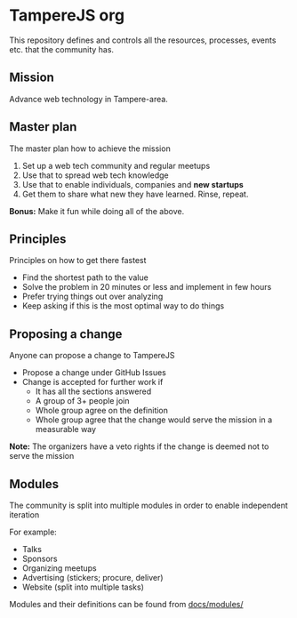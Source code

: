 # TampereJS org

This repository defines and controls all the resources, processes, events etc. that the community
has.

## Mission

Advance web technology in Tampere-area.

## Master plan

The master plan how to achieve the mission

1. Set up a web tech community and regular meetups
2. Use that to spread web tech knowledge
3. Use that to enable individuals, companies and **new startups**
4. Get them to share what new they have learned. Rinse, repeat.

**Bonus:** Make it fun while doing all of the above.

## Principles

Principles on how to get there fastest

- Find the shortest path to the value
- Solve the problem in 20 minutes or less and implement in few hours
- Prefer trying things out over analyzing
- Keep asking if this is the most optimal way to do things

## Proposing a change

Anyone can propose a change to TampereJS

- Propose a change under GitHub Issues
- Change is accepted for further work if
    - It has all the sections answered
    - A group of 3+ people join
    - Whole group agree on the definition
    - Whole group agree that the change would serve the mission in a measurable way

**Note:** The organizers have a veto rights if the change is deemed not to serve the mission

## Modules

The community is split into multiple modules in order to enable independent iteration

For example:

- Talks
- Sponsors
- Organizing meetups
- Advertising (stickers; procure, deliver)
- Website (split into multiple tasks)

Modules and their definitions can be found from [docs/modules/](docs/modules/)